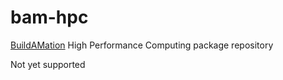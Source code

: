 # bam-hpc
[BuildAMation](https://github.com/markfinal/BuildAMation) High Performance Computing package repository

Not yet supported

